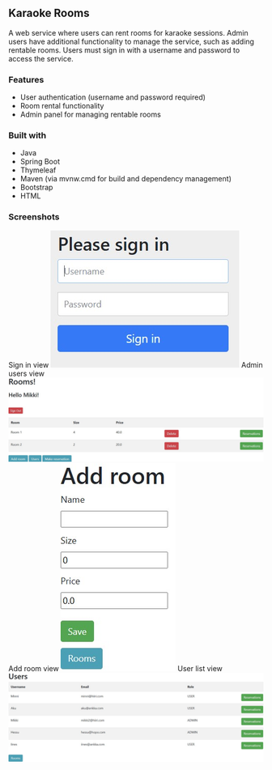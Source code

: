## Karaoke Rooms
A web service where users can rent rooms for karaoke sessions. Admin users have additional functionality to manage the service, such as adding rentable rooms. Users must sign in with a username and password to access the service.

### Features
- User authentication (username and password required)
- Room rental functionality
- Admin panel for managing rentable rooms

### Built with
- Java
- Spring Boot
- Thymeleaf
- Maven (via mvnw.cmd for build and dependency management)
- Bootstrap
- HTML

### Screenshots

Sign in view
![Sign in view](karaokeRooms/screenshots/signin.jpg)
Admin users view
![Admin users view](karaokeRooms/screenshots/adminview.jpg)
Add room view
![Add room view](karaokeRooms/screenshots/addroom.jpg)
User list view
![User list view](karaokeRooms/screenshots/users.jpg)
